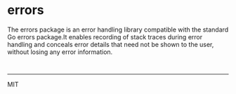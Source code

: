 errors
===

The errors package is an error handling library compatible with the standard Go errors package.It enables recording of stack traces during error handling and conceals error details that need not be shown to the user, without losing any error information.

```go



```


---
MIT
